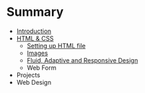 # Summary

* [Introduction](README.md)
* [HTML & CSS](html_&_css.md)
   * [Setting up HTML file](setting_up_html_file.md)
   * [Images](images.md)
   * [Fluid, Adaptive and Responsive Design](fluid,_adaptive_and_responsive_design.md)
   * Web Form
* Projects
* Web Design

